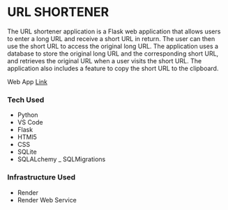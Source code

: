 # URL SHORTENER

The URL shortener application is a Flask web application that allows users to enter a long URL and receive a short URL in return. The user can then use the short URL to access the original long URL. The application uses a database to store the original long URL and the corresponding short URL, and retrieves the original URL when a user visits the short URL. The application also includes a feature to copy the short URL to the clipboard.

Web App [Link](https://url-shortener-wgfj.onrender.com/)


### Tech Used

- Python
- VS Code
- Flask
- HTMl5
- CSS
- SQLite
- SQLALchemy
_ SQLMigrations

### Infrastructure  Used

- Render
- Render Web Service

